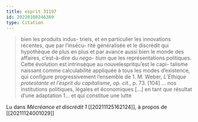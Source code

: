 ```yaml
---
title: esprit 31197
id: 20220108246389
type: Citation
---
```


> bien les produits indus- triels, et en particulier les innovations récentes, que par l’insécu- rité généralisée et le discrédit qui hypothèque de plus en plus et par avance aussi bien le monde des affaires, c’est-à-dire du *nego- tium* que les représentations politiques. Cette évolution est intrinsèque au nouvelespritqu’est le capi- talisme naissant comme calculabilité appliquée à tous les modes d’existence, qui configure progressivement l’ensemble de 1. M. Weber, *L’Éthique protestante et l’esprit du capitalisme, op. cit.*, p. 73. [104] ... nos institutions politiques, légales et économiques [...] en tant que résultat d’une adaptation 1... et qui constitue une lutte

Lu dans *Mécréance et discrédit 1* [[20211125162124]], à propos de [[20211124001029]]